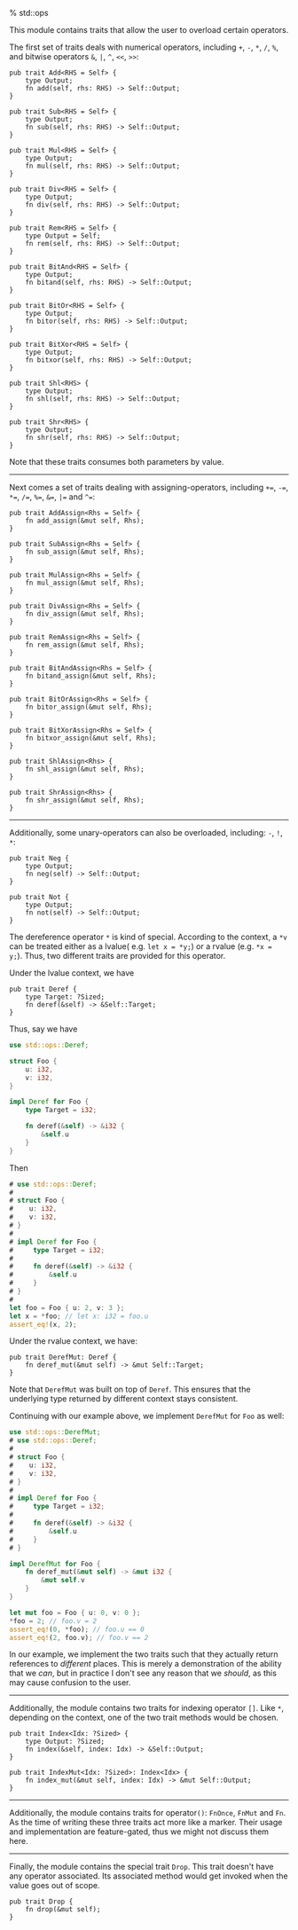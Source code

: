 % std::ops

This module contains traits that allow the user to overload certain operators.

The first set of traits deals with numerical operators, including `+`, `-`, `*`, `/`, `%`, and bitwise operators `&`, `|`, `^`, `<<`, `>>`:

```ignore
pub trait Add<RHS = Self> {
    type Output;
    fn add(self, rhs: RHS) -> Self::Output;
}

pub trait Sub<RHS = Self> {
    type Output;
    fn sub(self, rhs: RHS) -> Self::Output;
}

pub trait Mul<RHS = Self> {
    type Output;
    fn mul(self, rhs: RHS) -> Self::Output;
}

pub trait Div<RHS = Self> {
    type Output;
    fn div(self, rhs: RHS) -> Self::Output;
}

pub trait Rem<RHS = Self> {
    type Output = Self;
    fn rem(self, rhs: RHS) -> Self::Output;
}

pub trait BitAnd<RHS = Self> {
    type Output;
    fn bitand(self, rhs: RHS) -> Self::Output;
}

pub trait BitOr<RHS = Self> {
    type Output;
    fn bitor(self, rhs: RHS) -> Self::Output;
}

pub trait BitXor<RHS = Self> {
    type Output;
    fn bitxor(self, rhs: RHS) -> Self::Output;
}

pub trait Shl<RHS> {
    type Output;
    fn shl(self, rhs: RHS) -> Self::Output;
}

pub trait Shr<RHS> {
    type Output;
    fn shr(self, rhs: RHS) -> Self::Output;
}
```

Note that these traits consumes both parameters by value.

---

Next comes a set of traits dealing with assigning-operators, including `+=`, `-=`, `*=`, `/=`, `%=`, `&=`, `|=` and `^=`:

```ignore
pub trait AddAssign<Rhs = Self> {
    fn add_assign(&mut self, Rhs);
}

pub trait SubAssign<Rhs = Self> {
    fn sub_assign(&mut self, Rhs);
}

pub trait MulAssign<Rhs = Self> {
    fn mul_assign(&mut self, Rhs);
}

pub trait DivAssign<Rhs = Self> {
    fn div_assign(&mut self, Rhs);
}

pub trait RemAssign<Rhs = Self> {
    fn rem_assign(&mut self, Rhs);
}

pub trait BitAndAssign<Rhs = Self> {
    fn bitand_assign(&mut self, Rhs);
}

pub trait BitOrAssign<Rhs = Self> {
    fn bitor_assign(&mut self, Rhs);
}

pub trait BitXorAssign<Rhs = Self> {
    fn bitxor_assign(&mut self, Rhs);
}

pub trait ShlAssign<Rhs> {
    fn shl_assign(&mut self, Rhs);
}

pub trait ShrAssign<Rhs> {
    fn shr_assign(&mut self, Rhs);
}
```

---

Additionally, some unary-operators can also be overloaded, including: `-`, `!`, `*`:

```ignore
pub trait Neg {
    type Output;
    fn neg(self) -> Self::Output;
}

pub trait Not {
    type Output;
    fn not(self) -> Self::Output;
}
```

The dereference operator `*` is kind of special. According to the context, a `*v` can be treated either as a lvalue( e.g. `let x = *y;`) or a rvalue (e.g. `*x = y;`). Thus, two different traits are provided for this operator.

Under the lvalue context, we have

```ignore
pub trait Deref {
    type Target: ?Sized;
    fn deref(&self) -> &Self::Target;
}
```

Thus, say we have

```rust
use std::ops::Deref;

struct Foo {
    u: i32,
    v: i32,
}

impl Deref for Foo {
    type Target = i32;

    fn deref(&self) -> &i32 {
        &self.u
    }
}
```

Then

```rust
# use std::ops::Deref;
# 
# struct Foo {
#    u: i32,
#    v: i32,
# }
# 
# impl Deref for Foo {
#     type Target = i32;
# 
#     fn deref(&self) -> &i32 {
#         &self.u
#     }
# }
# 
let foo = Foo { u: 2, v: 3 };
let x = *foo; // let x: i32 = foo.u
assert_eq!(x, 2);
```


Under the rvalue context, we have:

```ignore
pub trait DerefMut: Deref {
    fn deref_mut(&mut self) -> &mut Self::Target;
}
```

Note that `DerefMut` was built on top of `Deref`. This ensures that the underlying type returned by different context stays consistent.

Continuing with our example above, we implement `DerefMut` for `Foo` as well:

```rust
use std::ops::DerefMut;
# use std::ops::Deref;
# 
# struct Foo {
#    u: i32,
#    v: i32,
# }
# 
# impl Deref for Foo {
#     type Target = i32;
# 
#     fn deref(&self) -> &i32 {
#         &self.u
#     }
# }

impl DerefMut for Foo {
    fn deref_mut(&mut self) -> &mut i32 {
        &mut self.v
    }
}

let mut foo = Foo { u: 0, v: 0 };
*foo = 2; // foo.v = 2
assert_eq!(0, *foo); // foo.u == 0
assert_eq!(2, foo.v); // foo.v == 2
```

In our example, we implement the two traits such that they actually return references to *different* places. This is merely a demonstration of the ability that we *can*, but in practice I don't see any reason that we *should*, as this may cause confusion to the user.

---

Additionally, the module contains two traits for indexing operator `[]`. Like `*`, depending on the context, one of the two trait methods would be chosen.

```ignore
pub trait Index<Idx: ?Sized> {
    type Output: ?Sized;
    fn index(&self, index: Idx) -> &Self::Output;
}

pub trait IndexMut<Idx: ?Sized>: Index<Idx> {
    fn index_mut(&mut self, index: Idx) -> &mut Self::Output;
}
```

---

Additionally, the module contains traits for operator`()`: `FnOnce`, `FnMut` and `Fn`. As the time of writing these three traits act more like a marker. Their usage and implementation are feature-gated, thus we might not discuss them here.

---

Finally, the module contains the special trait `Drop`. This trait doesn't have any operator associated. Its associated method would get invoked when the value goes out of scope.

```ignore
pub trait Drop {
    fn drop(&mut self);
}
```